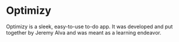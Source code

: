 # Optimizy

Optimizy is a sleek, easy-to-use to-do app. It was developed and put together by Jeremy Alva and was meant as a learning endeavor.
